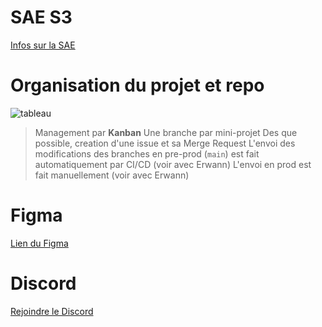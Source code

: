 # SAE S3

[Infos sur la SAE](https://clarolineconnect.univ-lyon1.fr/icap_website/424/76578)

# Organisation du projet et repo

![tableau](https://i.imgur.com/GJPHVLJ.jpg)

> Management par **Kanban**
> Une branche par mini-projet
> Des que possible, creation d'une issue et sa Merge Request
> L'envoi des modifications des branches en pre-prod (`main`) est fait automatiquement par CI/CD (voir avec Erwann)
> L'envoi en prod est fait manuellement (voir avec Erwann)

# Figma

[Lien du Figma](https://www.figma.com/file/ByNwAbPtnzLIMHgbKed4hI/Untitled?node-id=14%3A159)

# Discord

[Rejoindre le Discord](https://discord.gg/P7hSSTnpZV)
